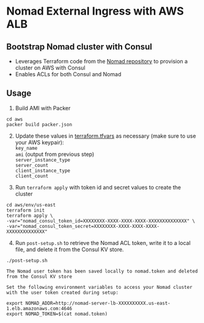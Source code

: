 # Nomad External Ingress with AWS ALB

## Bootstrap Nomad cluster with Consul
- Leverages Terraform code from the [Nomad repository](https://github.com/hashicorp/nomad/tree/main/terraform) to provision a cluster on AWS with Consul
- Enables ACLs for both Consul and Nomad

## Usage
1. Build AMI with Packer
```
cd aws
packer build packer.json
```

2. Update these values in [terraform.tfvars](aws/env/us-east/terraform.tfvars) as necessary (make sure to use your AWS keypair):  
`key_name`  
`ami` (output from previous step)  
`server_instance_type`  
`server_count`  
`client_instance_type`  
`client_count`

3. Run `terraform apply` with token id and secret values to create the cluster
```
cd aws/env/us-east
terraform init
terraform apply \
-var="nomad_consul_token_id=XXXXXXXX-XXXX-XXXX-XXXX-XXXXXXXXXXXXXX" \
-var="nomad_consul_token_secret=XXXXXXXX-XXXX-XXXX-XXXX-XXXXXXXXXXXXXX"
```

4. Run `post-setup.sh` to retrieve the Nomad ACL token, write it to a local file, and delete it from the Consul KV store.
```
./post-setup.sh

The Nomad user token has been saved locally to nomad.token and deleted from the Consul KV store

Set the following environment variables to access your Nomad cluster with the user token created during setup:

export NOMAD_ADDR=http://nomad-server-lb-XXXXXXXXXX.us-east-1.elb.amazonaws.com:4646
export NOMAD_TOKEN=$(cat nomad.token)